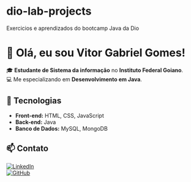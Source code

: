 # dio-lab-projects
 Exercicios e aprendizados do bootcamp Java da Dio

# 👋 Olá, eu sou Vitor Gabriel Gomes!

🎓 **Estudante de Sistema da informação** no **Instituto Federal Goiano**.  
💻 Me especializando em **Desenvolvimento em Java**.

## 🚀 Tecnologias  
- **Front-end:** HTML, CSS, JavaScript
- **Back-end:** Java  
- **Banco de Dados:** MySQL, MongoDB  

## 📫 Contato  
[![LinkedIn](https://img.shields.io/badge/LinkedIn-000?style=for-the-badge&logo=linkedin&logoColor=0A66C2)]()  
[![GitHub](https://img.shields.io/badge/GitHub-000?style=for-the-badge&logo=github&logoColor=white)]()  
